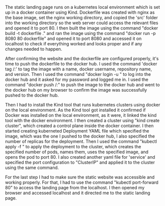 The static landing page runs on a kubernetes local environment which is set up in a docker container using Kind. Dockerfile was created with nginx as the base image, set the nginx working directory, and copied the 'src' folder into the working directory so the web server could access the relevant files and opened it to port 80. I then built the image using the command "docker build -t dockerfile ." and ran the image using the command "docker run -p 8080 80 dockerfile" and opened it to port 8080 and accessed it on localhost to check if everything worked and looks proper and if any changes needed to happen. 

After confirming the website and the dockerfile are configured properly, it's time to push the dockerfile to the docker hub. I used the command 'docker tag <your-image-name> <your-dockerhub-username>/<your-repository-name>:<tag>' to tag the image with a name, docker username, repository name, and version. Then I used the command "docker login -u <username>" to log into the docker hub and it asked for my password and logged me in. I used the command "docker push <your-dockerhub-username>/<your-repository-name>:<tag>" to push the image to the docker hub and went to the docker hub on my browser to confirm the image was successfully pushed to the docker hub.

Then I had to install the Kind tool that runs kubernetes clusters using docker on the local environment. As the Kind tool got installed it confirmed if Docker was installed on the local environment, as it were, it linked the kind tool with the docker environment. I then created a cluster using "kind create cluster", which created a control plane inside the docker container. I then started creating kuberneted Deployment YAML file which specified the image, which was the one I pushed to the docker hub, I also specified the number of replicas for the deployment. Then I used the command "kubectl apply -f <yaml file>" to apply the deployment to the cluster, which creates the specified number of pods, names them, uses the specified image, and opens the pod to port 80. I also created another yaml file for 'service' and specified the port configuration to "ClusterIP" and applied it to the cluster using the same command.

For the last step I had to make sure the static website was accessible and working properly. For that, I had to use the command "kubectl port-forward 80" to access the landing page from the localhost. I then opened my browser and accessed localhost and it directed me to the static landing page.

